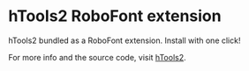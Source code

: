 # hTools2 RoboFont extension

hTools2 bundled as a RoboFont extension. Install with one click!

For more info and the source code, visit [hTools2](http://github.com/gferreira/hTools2/).